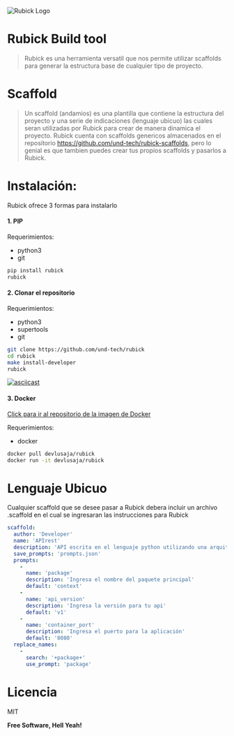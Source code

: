 ![Rubick Logo](https://i.imgur.com/JcJOzXA.png)

# Rubick Build tool
> Rubick es una herramienta versatil que nos permite utilizar scaffolds para generar la estructura base de cualquier tipo de proyecto.

# Scaffold
> Un scaffold (andamios) es una plantilla que contiene la estructura del proyecto y una serie de indicaciones (lenguaje ubicuo) las cuales seran utilizadas por Rubick para crear de manera dinamica el proyecto.
Rubick cuenta con scaffolds genericos almacenados en el repositorio https://github.com/und-tech/rubick-scaffolds, pero lo genial es que tambien puedes crear tus propios scaffolds y pasarlos a Rubick.

# Instalación:
Rubick ofrece 3 formas para instalarlo

#### 1. PIP
Requerimientos:
* python3
* git
```sh
pip install rubick
rubick
```

#### 2. Clonar el repositorio
Requerimientos:
* python3
* supertools
* git

```sh
git clone https://github.com/und-tech/rubick
cd rubick
make install-developer
rubick
```

[![asciicast](https://asciinema.org/a/ArNF5eyZkVdojLwq78Kvjd15g.png)](https://asciinema.org/a/ArNF5eyZkVdojLwq78Kvjd15g)

#### 3. Docker
[Click para ir al repositorio de la imagen de Docker](https://hub.docker.com/r/devlusaja/rubick/)

Requerimientos:
* docker
```sh
docker pull devlusaja/rubick
docker run -it devlusaja/rubick
```

# Lenguaje Ubicuo
Cualquier scaffold que se desee pasar a Rubick debera incluir un archivo .scaffold en el cual se ingresaran las instrucciones para Rubick
```yaml
scaffold:
  author: 'Developer'
  name: 'APIrest'
  description: 'API escrita en el lenguaje python utilizando una arquitectura hexagonal.'
  save_prompts: 'prompts.json'
  prompts:
    -
      name: 'package'
      description: 'Ingresa el nombre del paquete principal'
      default: 'context'
    -
      name: 'api_version'
      description: 'Ingresa la versión para tu api'
      default: 'v1'
    -
      name: 'container_port'
      description: 'Ingresa el puerto para la aplicación'
      default: '8080'
  replace_names:
    -
      search: '+package+'
      use_prompt: 'package'
```

# Licencia
MIT

**Free Software, Hell Yeah!**